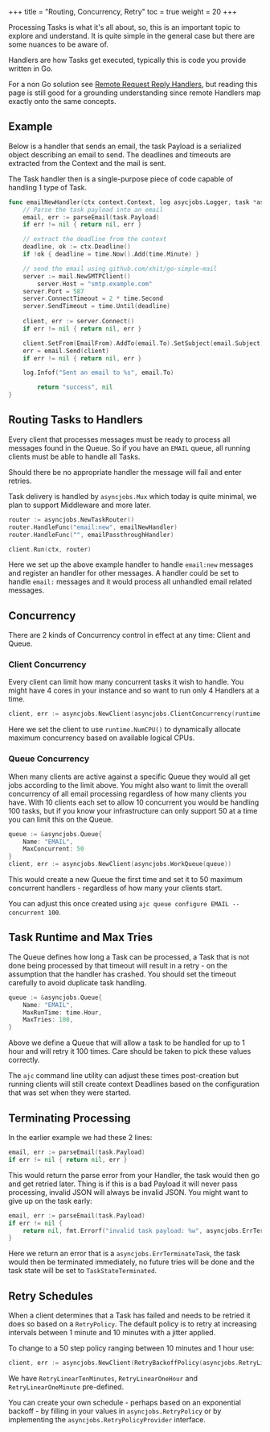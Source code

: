 +++
title = "Routing, Concurrency, Retry"
toc = true
weight = 20
+++

Processing Tasks is what it's all about, so, this is an important topic to explore and understand. It is quite simple in the general case but there are some nuances to be aware of.

Handlers are how Tasks get executed, typically this is code you provide written in Go.

For a non Go solution see [Remote Request Reply Handlers](../request-reply/), but reading this page is still good for a grounding understanding since remote Handlers map exactly onto the same concepts.

## Example

Below is a handler that sends an email, the task Payload is a serialized object describing an email to send.  The deadlines and timeouts are extracted from the Context and the mail is sent.

The Task handler then is a single-purpose piece of code capable of handling 1 type of Task.

```go
func emailNewHandler(ctx context.Context, log asycjobs.Logger, task *asyncjobs.Task) (any, error) {
	// Parse the task payload into an email
	email, err := parseEmail(task.Payload)
	if err != nil { return nil, err }

	// extract the deadline from the context
	deadline, ok := ctx.Deadline()
	if !ok { deadline = time.Now().Add(time.Minute) }

	// send the email using github.com/xhit/go-simple-mail
	server := mail.NewSMTPClient()
        server.Host = "smtp.example.com"
	server.Port = 587
	server.ConnectTimeout = 2 * time.Second
	server.SendTimeout = time.Until(deadline)
	
	client, err := server.Connect()
	if err != nil { return nil, err }

	client.SetFrom(EmailFrom).AddTo(email.To).SetSubject(email.Subject).SetBody(mail.TextHTML, email.Body)
	err = email.Send(client)
	if err != nil { return nil, err }

	log.Infof("Sent an email to %s", email.To)

        return "success", nil
}
```

## Routing Tasks to Handlers

Every client that processes messages must be ready to process all messages found in the Queue. So if you have an `EMAIL` queue, all running clients must be able to handle all Tasks.

Should there be no appropriate handler the message will fail and enter retries.

Task delivery is handled by `asyncjobs.Mux` which today is quite minimal, we plan to support Middleware and more later.

```go
router := asyncjobs.NewTaskRouter()
router.HandleFunc("email:new", emailNewHandler)
router.HandleFunc("", emailPassthroughHandler)

client.Run(ctx, router)
```

Here we set up the above example handler to handle `email:new` messages and register an handler for other messages.  A handler could be set to handle `email:` messages and it would process all unhandled email related messages.

## Concurrency

There are 2 kinds of Concurrency control in effect at any time: Client and Queue.

### Client Concurrency

Every client can limit how many concurrent tasks it wish to handle. You might have 4 cores in your instance and so want to run only 4 Handlers at a time.

```go
client, err := asyncjobs.NewClient(asyncjobs.ClientConcurrency(runtime.NumCPU()))
```

Here we set the client to use `runtime.NumCPU()` to dynamically allocate maximum concurrency based on available logical CPUs.

### Queue Concurrency

When many clients are active against a specific Queue they would all get jobs according to the limit above. You might also want to limit the overall concurrency of all email processing regardless of how many clients you have.  With 10 clients each set to allow 10 concurrent you would be handling 100 tasks, but if you know your infrastructure can only support 50 at a time you can limit this on the Queue.

```go
queue := &asyncjobs.Queue{
	Name: "EMAIL",
	MaxConcurrent: 50
}
client, err := asyncjobs.NewClient(asyncjobs.WorkQueue(queue))
```

This would create a new Queue the first time and set it to 50 maximum concurrent handlers - regardless of how many your clients start.

You can adjust this once created using `ajc queue configure EMAIL --concurrent 100`.

## Task Runtime and Max Tries

The Queue defines how long a Task can be processed, a Task that is not done being processed by that timeout will result in a retry - on the assumption that the handler has crashed. You should set the timeout carefully to avoid duplicate task handling.

```go
queue := &asyncjobs.Queue{
	Name: "EMAIL",
	MaxRunTime: time.Hour,
	MaxTries: 100,
}
```

Above we define a Queue that will allow a task to be handled for up to 1 hour and will retry it 100 times. Care should be taken to pick these values correctly.

The `ajc` command line utility can adjust these times post-creation but running clients will still create context Deadlines based on the configuration that was set when they were started.

## Terminating Processing

In the earlier example we had these 2 lines:

```go
email, err := parseEmail(task.Payload)
if err != nil { return nil, err }
```

This would return the parse error from your Handler, the task would then go and get retried later. Thing is if this is a bad Payload it will never pass processing, invalid JSON will always be invalid JSON.  You might want to give up on the task early:

```go
email, err := parseEmail(task.Payload)
if err != nil { 
	return nil, fmt.Errorf("invalid task payload: %w", asyncjobs.ErrTerminateTask)
}
```

Here we return an error that is a `asyncjobs.ErrTerminateTask`, the task would then be terminated immediately, no future tries will be done and the task state will be set to `TaskStateTerminated`.

## Retry Schedules

When a client determines that a Task has failed and needs to be retried it does so based on a `RetryPolicy`. The default policy is to retry at increasing intervals between 1 minute and 10 minutes with a jitter applied.

To change to a 50 step policy ranging between 10 minutes and 1 hour use:

```go
client, err := asyncjobs.NewClient(RetryBackoffPolicy(asyncjobs.RetryLinearOneHour))
```

We have `RetryLinearTenMinutes`, `RetryLinearOneHour` and `RetryLinearOneMinute` pre-defined.

You can create your own schedule - perhaps based on an exponential backoff - by filling in your values in `asyncjobs.RetryPolicy` or by implementing the `asyncjobs.RetryPolicyProvider` interface.
